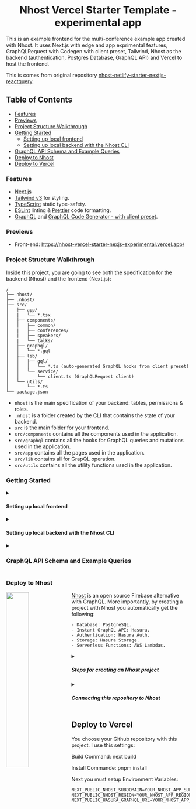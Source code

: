 <div align="center">
  <h1>Nhost Vercel Starter Template - experimental app</h1>
</div>

This is an example frontend for the multi-conference example app created with Nhost. It uses Next.js with edge and app exprimental features, GraphQLRequest with Codegen with client preset, Tailwind, Nhost as the backend (authentication, Postgres Database, GraphQL API) and Vercel to host the frontend.

This is comes from original repository [nhost-netlify-starter-nextjs-reactquery](https://github.com/nhost/nhost-netlify-starter-nextjs-reactquery).

## Table of Contents

- [Features](#features)
- [Previews](#previews)
- [Project Structure Walkthrough](#project-structure-walkthrough)
- [Getting Started](#getting-started)
  - [Setting up local frontend](#setting-up-local-frontend)
  - [Setting up local backend with the Nhost CLI](#setting-up-local-backend-with-the-nhost-cli)
- [GraphQL API Schema and Example Queries](#graphql-api-schema-and-example-queries)
- [Deploy to Nhost](#deploy-to-nhost)
- [Deploy to Vercel](#deploy-to-vercel)

### Features

- [Next.js](https://github.com/vercel/next.js/)
- [Tailwind v3](https://tailwindcss.com/) for styling.
- [TypeScript](https://typescriptlang.org) static type-safety.
- [ESLint](https://eslint.org) linting & [Prettier](https://prettier.io) code formatting.
- [GraphQL](https://graphql.org/) and [GraphQL Code Generator - with client preset](https://the-guild.dev/graphql/codegen/plugins/presets/preset-client).

### Previews

- Front-end: https://nhost-vercel-starter-nexjs-experimental.vercel.app/

### Project Structure Walkthrough

Inside this project, you are going to see both the specification for the backend (Nhost) and the frontend (Next.js):

```
/
├── nhost/
├── .nhost/
├── src/
│   ├── app/
│   |   └── *.tsx
│   ├── components/
│   │   ├── common/
│   |   ├── conferences/
│   |   ├── speakers/
│   |   └── talks/
│   ├── graphql/
│   │   └── *.gql
│   ├── lib/
│   │   ├── gql/
│   │   │   └── *.ts (auto-generated GraphQL hooks from client preset)
│   │   └── service/
│   │       └── client.ts (GraphQLRequest client)
│   └── utils/
│       └── *.ts
└── package.json
```

- `nhost` is the main specification of your backend: tables, permissions & roles.
- `.nhost` is a folder created by the CLI that contains the state of your backend.
- `src` is the main folder for your frontend.
- `src/components` contains all the components used in the application.
- `src/graphql` contains all the hooks for GraphQL queries and mutations used in the application.
- `src/app` contains all the pages used in the application.
- `src/lib` contains all for GrapQL operation.
- `src/utils` contains all the utility functions used in the application.

### Getting Started

<details><summary><h4>Setting up local frontend</h4></summary>

1. Clone the repository:

```sh
git clone https://github.com/suplere/nhost-vercel-starter-nexjs-experimental
```

2. Install the dependencies:

```sh
pnpm install
```

3. Start the Next.js application:

```sh
pnpm dev
```

</details>

<details><summary><h4>Setting up local backend with the Nhost CLI</h4></summary>

When you start developing your front-end you will see that there's data already preloaded. This is coming from an environment Nhost has prepared to run the `conference` project. In order to make changes to the backend (tables, columns, permissions, etc...) you need to start a local Nhost environment yourself.

1. You must install [Docker](https://docs.docker.com/get-docker/) before you can use the Nhost CLI. Make sure to have Docker running before proceeding.

2. Install the [Nhost CLI](https://docs.nhost.io/platform/overview/get-started-with-nhost-cli):

```sh
sudo curl -L https://raw.githubusercontent.com/nhost/cli/main/get.sh | bash
```

3. Start the Nhost project:

```sh
pnpm dev:nhost
```

> The CLI uses seed data (`nhost/seed`) to populate the database with a user and a conference. Learn more in the [Nhost CLI documentation](https://docs.nhost.io/platform/database#seed-data).

4. Create a `.env.local` file in the root with the following content:

```sh
NEXT_PUBLIC_NHOST_SUBDOMAIN=localhost
NEXT_PUBLIC_NHOST_REGION=
NEXT_PUBLIC_HASURA_GRAPHQL_URL=http://localhost:1337/v1/graphql
```

5. Start (or restart) the Next.js application:

```sh
pnpm dev
```

You'll see that the data is now coming from your local Nhost environment. Add conferences either through the [Hasura Console](http://localhost:9695) or through the [conference management page on the front-end](http://localhost:3000/conferences) by [signing in](http://localhost:3000/sign-in).

You can use the following credentials to manage conferences:

```sh
email: manager@conferenceplatform.com
password: Manager1234!
```

</details>

<details><summary><h3>GraphQL API Schema and Example Queries</h3></summary>

```graphql
fragment ConferenceSpeakersListItem on speakers {
  name
  id
  social
  job_description
  avatar_url
  bio
}

fragment ConferenceTalkSpeaker on speakers {
  name
  id
  social
  job_description
  avatar_url
  bio
}

fragment ConferenceTalksListItem on talks {
  id
  name
  start_date
  end_date
  speaker {
    ...ConferenceTalkSpeaker
  }
}

fragment ConferenceFull on conferences {
  id
  name
  slug
  location
  featured
  start_date
  end_date
  talks(order_by: { start_date: asc }) {
    ...ConferenceTalksListItem
  }
  speakers {
    ...ConferenceSpeakersListItem
  }
}
```

```graphql
query ConferenceBySlug($slug: String!) {
  conferences(where: { slug: { _eq: $slug } }) {
    ...ConferenceFull
  }
}
```

Queries and mutations defined in the `src/graphql` folder can be used in the front-end by generating the GraphQL hooks with the following command:

```sh
pnpm codegen
```

This will generate the hooks in `src/lib/gql/`.

</details>

### Deploy to Nhost

<img align="left" width="35%" src="https://user-images.githubusercontent.com/20285232/181691897-1269d9d3-94fb-4958-ac27-83a70ab00309.png" >

[Nhost](https://nhost.io/) is an open source Firebase alternative with GraphQL. More importantly, by creating a project with Nhost you automatically get the following:

```
- Database: PostgreSQL.
- Instant GraphQL API: Hasura.
- Authentication: Hasura Auth.
- Storage: Hasura Storage.
- Serverless Functions: AWS Lambdas.
```

<details><summary><h5>Steps for creating an Nhost project</h5></summary>

Log in to your [Nhost Dashboard](https://app.nhost.io) and click the **Create Your First Project** button.

<p align="center" width="100%">
    <img width="55%"" src="https://docs.nhost.io/assets/images/nhost-dashboard-8e4da43291a39f8f9b127c470d75c079.png"> 
</p>

Next, give your new Nhost app a name, select a geographic region for your Nhost services and click Create App.

<p align="center" width="100%">
    <img width="55%" src="https://docs.nhost.io/assets/images/new-nhost-project-fc7763b2a8df9513ead5280e305bd554.png"> 
</p>

After a few seconds, you should get a PostgreSQL database, a GraphQL API with Hasura, file storage, and authentication set up.

**(Optional):** Any user you add to the project through the "Users" section of the Nhost Dashboard can access the manager dashboard of the `conference` project. You'll need to verify the email address of the user before they can sign in.

Learn more about email verification in the [Nhost documentation](https://docs.nhost.io/platform/authentication/sign-in-with-email-and-password#verified-emails).

</details>

<details><summary><h5>Connecting this repository to Nhost</h5></summary>

Nhost supports a Git workflow which means that you can safely work locally with the CLI and when you are ~~confident~~ with your changes, you can push to your repository and your project will be automatically deployed (any following updates you push to your code will also be automatically be deployed.) To allow this, you need to connect this repository to your Nhost projects through the Nhost Dashboard:

1. Fork/clone this repository to your GitHub account.

2. Provide the required permissions to select this repository for the official Nhost GitHub application.

3. Find your repository on the Nhost Dashboard & connect it:

<p align="center" width="100%">
    <img width="55%" src="https://user-images.githubusercontent.com/20285232/181070306-851187ca-6595-4cdc-b458-b62b479479db.png"> 
</p>

4. Once connected, the project will automatically deploy.

<p align="center" width="100%" height="100%">
    <img width="55%" src="https://user-images.githubusercontent.com/20285232/181070624-f12571a4-6b77-4a2f-acab-9e156306b392.png"> 
</p>

5. Add changes to your project. Any changes you push to your repository will also be automatically be deployed (you can see your deployments on the "Deployments" section of the console).

<p align="center" width="100%">
    <img width="55%" src="https://user-images.githubusercontent.com/20285232/181070633-c3c67e94-981c-4574-954b-c643448f387e.png"> 
</p>

And now once you're ready to deploy your frontend make sure to go back to the app overview and grab your Nhost Subdomain and Nhost Region:

<p align="center" width="100%">
<img width="33%" src="https://user-images.githubusercontent.com/20285232/181790261-065d7e61-6986-4acc-94d7-5a7f828da76d.png"> 
</p>

</details>
                                                                                                                                 
## Deploy to Vercel

You choose your Github repository with this project. I use this settings:

Build Command: next build

Install Commande: pnpm install

Next you must setup Environment Variables:

```
NEXT_PUBLIC_NHOST_SUBDOMAIN=YOUR_NHOST_APP_SUBDOMAIN
NEXT_PUBLIC_NHOST_REGION=YOUR_NHOST_APP_REGION
NEXT_PUBLIC_HASURA_GRAPHQL_URL=YOUR_NHOST_APP_NHOST_GRAPHQL_URL
```
